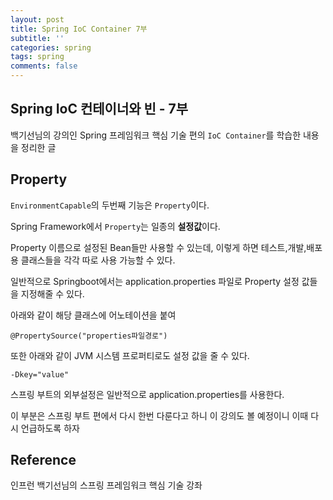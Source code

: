 ```yaml
---
layout: post
title: Spring IoC Container 7부
subtitle: ''
categories: spring
tags: spring
comments: false
---
```


## Spring IoC 컨테이너와 빈 - 7부

백기선님의 강의인 Spring 프레임워크 핵심 기술 편의 `IoC Container`를 학습한 내용을 정리한 글

## Property

`EnvironmentCapable`의 두번째 기능은 `Property`이다.

Spring Framework에서 `Property`는 일종의 **설정값**이다.

Property 이름으로 설정된 Bean들만 사용할 수 있는데, 이렇게 하면 테스트,개발,배포용 클래스들을 각각 따로 사용 가능할 수 있다.

일반적으로 Springboot에서는 application.properties 파일로 Property 설정 값들을 지정해줄 수 있다.

아래와 같이 해당 클래스에 어노테이션을 붙여 

`@PropertySource("properties파일경로")`

또한 아래와 같이 JVM 시스템 프로퍼티로도 설정 값을 줄 수 있다.
  
`-Dkey="value"`

스프링 부트의 외부설정은 일반적으로 application.properties를 사용한다.

이 부분은 스프링 부트 편에서 다시 한번 다룬다고 하니 이 강의도 볼 예정이니 이때 다시 언급하도록 하자

## Reference

인프런 백기선님의 스프링 프레임워크 핵심 기술 강좌
